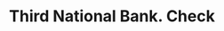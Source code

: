 ---
doi: 10.7916/D8CZ4K9P
date_other: '1870'
date_other_textual: 1870-1879
form: printed ephemera
genre:
- Checks (bank checks)
name:
- Third National Bank
object_in_context_url: https://biggert.cul.columbia.edu/items/view/ave_biggert_01447
subject_hierarchical_geographic:
- Philadelphia, Pennsylvania, United States
subject_name:
- Third National Bank
title: Third National Bank. Check
sort_title: Third National Bank. Check
call_number: ave_biggert_01447
coordinates:
- 40.00944444444445,-75.13333333333334
pid: ave_biggert_01447
identifiers: ave_biggert_01447
thumbnail: https://derivativo-2.library.columbia.edu/iiif/2/ldpd:344656/full/!256,256/0/native.jpg
permalink: /biggert/ave_biggert_01447/
layout: iiif-image-page
---